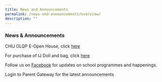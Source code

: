 ```yaml
---
title: News and Announcements
permalink: /news-and-announcements/overview/
description: ""
---
```

### News & Announcements 

CHIJ OLQP E-Open House, click [here](https://staging.d2yo7qbk5fhrwg.amplifyapp.com/images/A4_OH%20CHIJOLQP%20Poster%20-%20Copy.png) 

For purchase of IJ Doll and bag, click [here](/files/IJDOLLnBAG_Final.pdf)

Follow us on [Facebook](https://www.facebook.com/chijolqp.official) for updates on school programmes and happenings.

Login to Parent Gateway for the latest announcements